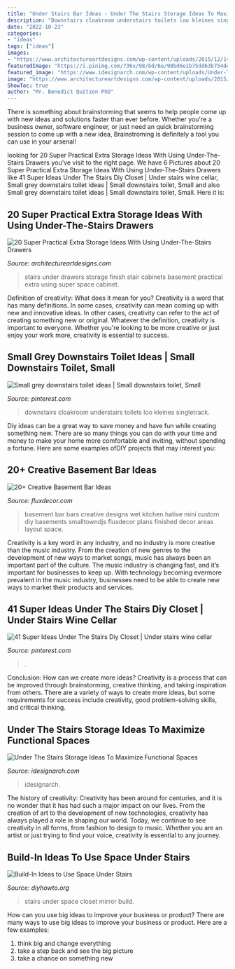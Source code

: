 ```yaml
---
title: "Under Stairs Bar Ideas - Under The Stairs Storage Ideas To Maximize Functional Spaces"
description: "Downstairs cloakroom understairs toilets loo kleines singletrack"
date: "2022-10-23"
categories:
- "ideas"
tags: ["ideas"]
images:
- "https://www.architectureartdesigns.com/wp-content/uploads/2015/12/14-17.jpg"
featuredImage: "https://i.pinimg.com/736x/98/bd/6e/98bd6e1b75dd63b754dc36608551309c.jpg"
featured_image: "https://www.idesignarch.com/wp-content/uploads/Under-The-Stairs-Storage-Ideas_6.jpg"
image: "https://www.architectureartdesigns.com/wp-content/uploads/2015/12/14-17.jpg"
ShowToc: true
author: "Mr. Benedict Quitzon PhD"
---
```



There is something about brainstorming that seems to help people come up with new ideas and solutions faster than ever before. Whether you're a business owner, software engineer, or just need an quick brainstorming session to come up with a new idea, Brainstroming is definitely a tool you can use in your arsenal!

	

		
looking for 20 Super Practical Extra Storage Ideas With Using Under-The-Stairs Drawers you've visit to the right page. We have 6 Pictures about 20 Super Practical Extra Storage Ideas With Using Under-The-Stairs Drawers like 41 Super Ideas Under The Stairs Diy Closet | Under stairs wine cellar, Small grey downstairs toilet ideas | Small downstairs toilet, Small and also Small grey downstairs toilet ideas | Small downstairs toilet, Small. Here it is:
		
    
## 20 Super Practical Extra Storage Ideas With Using Under-The-Stairs Drawers

<img loading=lazy src="https://www.architectureartdesigns.com/wp-content/uploads/2015/12/14-17.jpg" onerror="this.onerror=null;this.src='https://tse2.mm.bing.net/th?id=OIP.4lGMXeZjpnd_7XJOtU1sVQHaJ6&amp;pid=15.1';" alt="20 Super Practical Extra Storage Ideas With Using Under-The-Stairs Drawers">

_Source: architectureartdesigns.com_

>stairs under drawers storage finish stair cabinets basement practical extra using super space cabinet. 

	

Definition of creativity: What does it mean for you?
Creativity is a word that has many definitions. In some cases, creativity can mean coming up with new and innovative ideas. In other cases, creativity can refer to the act of creating something new or original. Whatever the definition, creativity is important to everyone. Whether you're looking to be more creative or just enjoy your work more, creativity is essential to success.

    
## Small Grey Downstairs Toilet Ideas | Small Downstairs Toilet, Small

<img loading=lazy src="https://i.pinimg.com/736x/7a/f9/fa/7af9faa4cb4f075aea9064289de3c76e.jpg" onerror="this.onerror=null;this.src='https://tse4.mm.bing.net/th?id=OIP.DbFYspQlx9JMOSqh6y34cgHaJ3&amp;pid=15.1';" alt="Small grey downstairs toilet ideas | Small downstairs toilet, Small">

_Source: pinterest.com_

>downstairs cloakroom understairs toilets loo kleines singletrack. 

	

Diy ideas can be a great way to save money and have fun while creating something new. There are so many things you can do with your time and money to make your home more comfortable and inviting, without spending a fortune. Here are some examples ofDIY projects that may interest you: 

    
## 20+ Creative Basement Bar Ideas

<img loading=lazy src="http://fluxdecor.com/wp-content/uploads/2014/05/basement-bar-ideas/9-small-basement-bar.jpg" onerror="this.onerror=null;this.src='https://tse3.mm.bing.net/th?id=OIP.19PZjY44M4N9-LOTKxJ0WwHaLH&amp;pid=15.1';" alt="20+ Creative Basement Bar Ideas">

_Source: fluxdecor.com_

>basement bar bars creative designs wet kitchen hative mini custom diy basements smalltowndjs fluxdecor plans finished decor areas layout space. 

	

Creativity is a key word in any industry, and no industry is more creative than the music industry. From the creation of new genres to the development of new ways to market songs, music has always been an important part of the culture. The music industry is changing fast, and it’s important for businesses to keep up. With technology becoming evermore prevalent in the music industry, businesses need to be able to create new ways to market their products and services.

    
## 41 Super Ideas Under The Stairs Diy Closet | Under Stairs Wine Cellar

<img loading=lazy src="https://i.pinimg.com/736x/98/bd/6e/98bd6e1b75dd63b754dc36608551309c.jpg" onerror="this.onerror=null;this.src='https://tse1.mm.bing.net/th?id=OIP.uIgNaEm8TBAKt2J5jUkUTAAAAA&amp;pid=15.1';" alt="41 Super Ideas Under The Stairs Diy Closet | Under stairs wine cellar">

_Source: pinterest.com_

>. 

	

Conclusion: How can we create more ideas?
Creativity is a process that can be improved through brainstorming, creative thinking, and taking inspiration from others. There are a variety of ways to create more ideas, but some requirements for success include creativity, good problem-solving skills, and critical thinking.

    
## Under The Stairs Storage Ideas To Maximize Functional Spaces

<img loading=lazy src="https://www.idesignarch.com/wp-content/uploads/Under-The-Stairs-Storage-Ideas_6.jpg" onerror="this.onerror=null;this.src='https://tse1.mm.bing.net/th?id=OIP.kOSKvDBCNMqU_jttwc9fUwHaK0&amp;pid=15.1';" alt="Under The Stairs Storage Ideas To Maximize Functional Spaces">

_Source: idesignarch.com_

>idesignarch. 

	

The history of creativity:
Creativity has been around for centuries, and it is no wonder that it has had such a major impact on our lives. From the creation of art to the development of new technologies, creativity has always played a role in shaping our world. Today, we continue to see creativity in all forms, from fashion to design to music. Whether you are an artist or just trying to find your voice, creativity is essential to any journey.

    
## Build-In Ideas To Use Space Under Stairs

<img loading=lazy src="http://www.diyhowto.org/wp-content/uploads/Under-the-Stairs-Mirror-Closet-20-Build-In-Ideas-to-Use-Space-Under-Stairs-DIYHowto.jpg" onerror="this.onerror=null;this.src='https://tse2.mm.bing.net/th?id=OIP.1XAMW79T4_wh-98fS4RoewHaJ8&amp;pid=15.1';" alt="Build-In Ideas to Use Space Under Stairs">

_Source: diyhowto.org_

>stairs under space closet mirror build. 

	

How can you use big ideas to improve your business or product?
There are many ways to use big ideas to improve your business or product. Here are a few examples: 
1. think big and change everything
2. take a step back and see the big picture
3. take a chance on something new 

